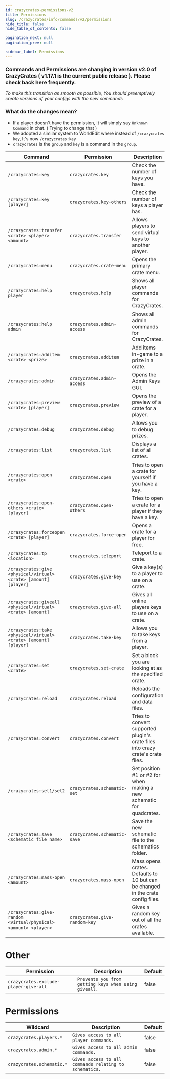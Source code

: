 ```yaml
---
id: crazycrates-permissions-v2
title: Permissions
slug: /crazycrates/info/commands/v2/permissions
hide_title: false
hide_table_of_contents: false

pagination_next: null
pagination_prev: null

sidebar_label: Permissions
---
```

### Commands and Permissions are changing in version v2.0 of CrazyCrates ( v1.17.1 is the current public release ). Please check back here frequently.
*To make this transition as smooth as possible, You should preemptively create versions of your configs with the new commands*

### What do the changes mean?
* If a player doesn't have the permission, It will simply say `Unknown Command` in chat. ( Trying to change that )
* We adopted a similar system to WorldEdit where instead of `/crazycrates key`, It's now `/crazycrates:key`
 * `crazycrates` is the `group` and `key` is a command in the `group`.

Command|Permission|Description|Default
---|---|---|---
`/crazycrates:key`|`crazycrates.key`|Check the number of keys you have.|true
`/crazycrates:key [player]`|`crazycrates.key-others`|Check the number of keys a player has.|true
`/crazycrates:transfer <crate> <player> <amount>`|`crazycrates.transfer`|Allows players to send virtual keys to another player.|false
`/crazycrates:menu`|`crazycrates.crate-menu`|Opens the primary crate menu.|true
`/crazycrates:help player`|`crazycrates.help`|Shows all player commands for CrazyCrates.|true
`/crazycrates:help admin`|`crazycrates.admin-access`|Shows all admin commands for CrazyCrates.|false
`/crazycrates:additem <crate> <prize>`|`crazycrates.additem`|Add items in-game to a prize in a crate.|false
`/crazycrates:admin`|`crazycrates.admin-access`|Opens the Admin Keys GUI.|false
`/crazycrates:preview <crate> [player]`|`crazycrates.preview`|Opens the preview of a crate for a player.|false
`/crazycrates:debug`|`crazycrates.debug`|Allows you to debug prizes.|false
`/crazycrates:list`|`crazycrates.list`|Displays a list of all crates.|false
`/crazycrates:open <crate>`|`crazycrates.open`|Tries to open a crate for yourself if you have a key.|false
`/crazycrates:open-others <crate> [player]`|`crazycrates.open-others`|Tries to open a crate for a player if they have a key.|false
`/crazycrates:forceopen <crate> [player]`|`crazycrates.force-open`|Opens a crate for a player for free.|false
`/crazycrates:tp <location>`|`crazycrates.teleport`|Teleport to a crate.|false
`/crazycrates:give <physical/virtual> <crate> [amount] [player]`|`crazycrates.give-key`|Give a key(s) to a player to use on a crate.|false
`/crazycrates:giveall <physical/virtual> <crate> [amount]`|`crazycrates.give-all`|Gives all online players keys to use on a crate.|false
`/crazycrates:take <physical/virtual> <crate> [amount] [player]`|`crazycrates.take-key`|Allows you to take keys from a player.|false
`/crazycrates:set <crate>`|`crazycrates.set-crate`|Set a block you are looking at as the specified crate.|false
`/crazycrates:reload`|`crazycrates.reload`|Reloads the configuration and data files.|false
`/crazycrates:convert`|`crazycrates.convert`|Tries to convert supported plugin's crate files into crazy crate's crate files.|false
`/crazycrates:set1/set2`|`crazycrates.schematic-set`|Set position #1 or #2 for when making a new schematic for quadcrates.|false
`/crazycrates:save <schematic file name>`|`crazycrates.schematic-save`|Save the new schematic file to the schematics folder.|false
`/crazycrates:mass-open <amount>`|`crazycrates.mass-open`|Mass opens crates. Defaults to 10 but can be changed in the crate config files.|false
`/crazycrates:give-random <virtual/physical> <amount> <player>`|`crazycrates.give-random-key`|Gives a random key out of all the crates available.|false

# Other
Permission|Description|Default
---|---|---
`crazycrates.exclude-player-give-all`|`Prevents you from getting keys when using giveall.`|false

# Permissions
Wildcard|Description|Default
---|---|---
`crazycrates.players.*`|`Gives access to all player commands.`|false
`crazycrates.admin.*`|`Gives access to all admin commands.`|false
`crazycrates.schematic.*`|`Gives access to all commands relating to schematics.`|false
